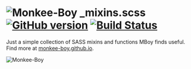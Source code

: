 ![Monkee-Boy](https://dujrsrsgsd3nh.cloudfront.net/img/emoticons/113009/mboy-1403710932.jpg) _mixins.scss [![GitHub version](https://badge.fury.io/gh/Monkee-Boy%2F_mixins.scss.svg)](http://badge.fury.io/gh/Monkee-Boy%2F_mixins.scss) [![Build Status](https://travis-ci.org/Monkee-Boy/_mixins.scss.svg?branch=master)](https://travis-ci.org/Monkee-Boy/_mixins.scss)
===========

Just a simple collection of SASS mixins and functions MBoy finds useful. Find more at [monkee-boy.github.io](https://monkee-boy.github.io).


![Monkee-Boy](http://www.monkee-boy.com/img/logo-withtag-vertical-dark.jpg)
